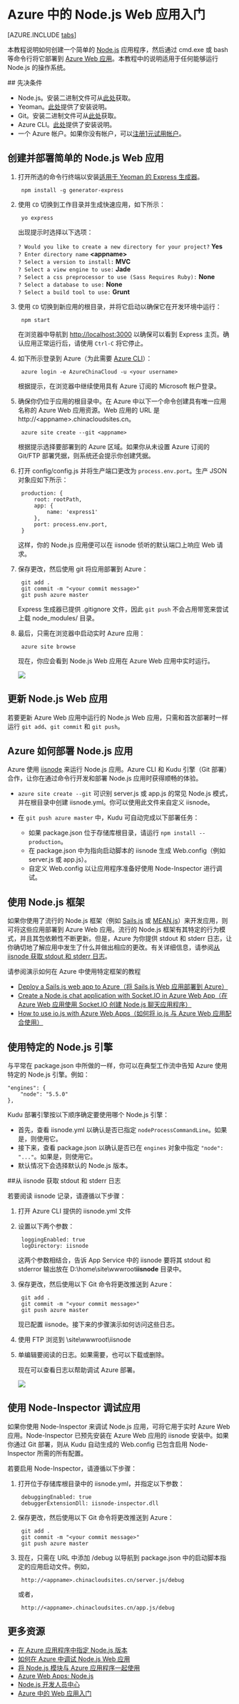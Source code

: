 <properties
	pageTitle="Azure 中的 Node.js Web 应用入门"
	description="学习如何将 Node.js 应用程序部署到 Azure 中的 Web 应用。"
	services="app-service\web"
	documentationCenter="nodejs"
	authors="cephalin"
	manager="wpickett"
	editor=""/>

<tags
	ms.service="app-service-web"
	ms.date="03/31/2016"
	wacn.date="05/24/2016"/>

# Azure 中的 Node.js Web 应用入门

[AZURE.INCLUDE [tabs](../includes/app-service-web-get-started-nav-tabs.md)]

本教程说明如何创建一个简单的 [Node.js](http://nodejs.org) 应用程序，然后通过 cmd.exe 或 bash 等命令行将它部署到 [Azure Web 应用](/documentation/services/web-sites)。本教程中的说明适用于任何能够运行 Node.js 的操作系统。

##<a name="prereq"></a> 先决条件

- Node.js。安装二进制文件可从[此处](https://nodejs.org/)获取。
- Yeoman。[此处](http://yeoman.io/)提供了安装说明。
- Git。安装二进制文件可从[此处](http://www.git-scm.com/downloads)获取。
- Azure CLI。[此处](/documentation/articles/xplat-cli-install)提供了安装说明。
- 一个 Azure 帐户。如果你没有帐户，可以[注册1元试用帐户](/pricing/1rmb-trial/?WT.mc_id=A261C142F)。

## 创建并部署简单的 Node.js Web 应用

1. 打开所选的命令行终端以安装[适用于 Yeoman 的 Express 生成器](https://github.com/petecoop/generator-express)。

        npm install -g generator-express

2. 使用 `CD` 切换到工作目录并生成快速应用，如下所示：

        yo express
        
    出现提示时选择以下选项：

    `? Would you like to create a new directory for your project?` **Yes**  
    `? Enter directory name` **&lt;appname>**  
    `? Select a version to install:` **MVC**  
    `? Select a view engine to use:` **Jade**  
    `? Select a css preprocessor to use (Sass Requires Ruby):` **None**  
    `? Select a database to use:` **None**  
    `? Select a build tool to use:` **Grunt**

3. 使用 `CD` 切换到新应用的根目录，并将它启动以确保它在开发环境中运行：

        npm start

    在浏览器中导航到 [http://localhost:3000](http://localhost:3000) 以确保可以看到 Express 主页。确认应用正常运行后，请使用 `Ctrl-C` 将它停止。
    
1. 如下所示登录到 Azure（为此需要 [Azure CLI](#prereq)）：

        azure login -e AzureChinaCloud -u <your username>

    根据提示，在浏览器中继续使用具有 Azure 订阅的 Microsoft 帐户登录。

2. 确保你仍位于应用的根目录中。在 Azure 中以下一个命令创建具有唯一应用名称的 Azure Web 应用资源。Web 应用的 URL 是 http://&lt;appname>.chinacloudsites.cn。

        azure site create --git <appname>

    根据提示选择要部署到的 Azure 区域。如果你从未设置 Azure 订阅的 Git/FTP 部署凭据，则系统还会提示你创建凭据。

3. 打开 config/config.js 并将生产端口更改为 `process.env.port`。生产 JSON 对象应如下所示：

        production: {
            root: rootPath,
            app: {
                name: 'express1'
            },
            port: process.env.port,
        }

    这样，你的 Node.js 应用便可以在 iisnode 侦听的默认端口上响应 Web 请求。
    
4. 保存更改，然后使用 git 将应用部署到 Azure：

        git add .
        git commit -m "<your commit message>"
        git push azure master

    Express 生成器已提供 .gitignore 文件，因此 `git push` 不会占用带宽来尝试上载 node\_modules/ 目录。

5. 最后，只需在浏览器中启动实时 Azure 应用：

        azure site browse

    现在，你应会看到 Node.js Web 应用在 Azure Web 应用中实时运行。
    
    ![](./media/app-service-web-nodejs-get-started/deployed-express-app.png)

## 更新 Node.js Web 应用

若要更新 Azure Web 应用中运行的 Node.js Web 应用，只需和首次部署时一样运行 `git add`、`git commit` 和 `git push`。
     
## Azure 如何部署 Node.js 应用

Azure 使用 [iisnode](https://github.com/tjanczuk/iisnode/wiki) 来运行 Node.js 应用。Azure CLI 和 Kudu 引擎（Git 部署）合作，让你在通过命令行开发和部署 Node.js 应用时获得顺畅的体验。

- `azure site create --git` 可识别 server.js 或 app.js 的常见 Node.js 模式，并在根目录中创建 iisnode.yml。你可以使用此文件来自定义 iisnode。
- 在 `git push azure master` 中，Kudu 可自动完成以下部署任务：

    - 如果 package.json 位于存储库根目录，请运行 `npm install --production`。
    - 在 package.json 中为指向启动脚本的 iisnode 生成 Web.config（例如 server.js 或 app.js）。
    - 自定义 Web.config 以让应用程序准备好使用 Node-Inspector 进行调试。
    
## 使用 Node.js 框架

如果你使用了流行的 Node.js 框架（例如 [Sails.js](http://sailsjs.org/) 或 [MEAN.js](http://meanjs.org/)）来开发应用，则可将这些应用部署到 Azure Web 应用。流行的 Node.js 框架有其特定的行为模式，并且其包依赖性不断更新。但是，Azure 为你提供 stdout 和 stderr 日志，让你确切地了解应用中发生了什么并做出相应的更改。有关详细信息，请参阅[从 iisnode 获取 stdout 和 stderr 日志](#iisnodelog)。

请参阅演示如何在 Azure 中使用特定框架的教程

- [Deploy a Sails.js web app to Azure（将 Sails.js Web 应用部署到 Azure）](/documentation/articles/app-service-web-nodejs-sails)
- [Create a Node.js chat application with Socket.IO in Azure Web App（在 Azure Web 应用使用 Socket.IO 创建 Node.js 聊天应用程序）](/documentation/articles/web-sites-nodejs-chat-app-socketio)
- [How to use io.js with Azure Web Apps（如何将 io.js 与 Azure Web 应用配合使用）](/documentation/articles/web-sites-nodejs-iojs)

## 使用特定的 Node.js 引擎

与平常在 package.json 中所做的一样，你可以在典型工作流中告知 Azure 使用特定的 Node.js 引擎。例如：

    "engines": {
        "node": "5.5.0"
    }, 

Kudu 部署引擎按以下顺序确定要使用哪个 Node.js 引擎：

- 首先，查看 iisnode.yml 以确认是否已指定 `nodeProcessCommandLine`。如果是，则使用它。
- 接下来，查看 package.json 以确认是否已在 `engines` 对象中指定 `"node": "..."`。如果是，则使用它。
- 默认情况下会选择默认的 Node.js 版本。

##<a name="iisnodelog"></a>从 iisnode 获取 stdout 和 stderr 日志

若要阅读 iisnode 记录，请遵循以下步骤：

1. 打开 Azure CLI 提供的 iisnode.yml 文件

2. 设置以下两个参数：

        loggingEnabled: true
        logDirectory: iisnode
    
    这两个参数相结合，告诉 App Service 中的 iisnode 要将其 stdout 和 stderror 输出放在 D:\\home\\site\\wwwroot**iisnode** 目录中。

3. 保存更改，然后使用以下 Git 命令将更改推送到 Azure：

        git add .
        git commit -m "<your commit message>"
        git push azure master
   
    现已配置 iisnode。接下来的步骤演示如何访问这些日志。
     
4. 使用 FTP 浏览到 \\site\\wwwroot\\iisnode

6. 单编辑要阅读的日志。如果需要，也可以下载或删除。

    现在可以查看日志以帮助调试 Azure 部署。
    
    ![](./media/app-service-web-nodejs-get-started/iislog-kudu-console-read.png)


## 使用 Node-Inspector 调试应用

如果你使用 Node-Inspector 来调试 Node.js 应用，可将它用于实时 Azure Web 应用。Node-Inspector 已预先安装在 Azure Web 应用的 iisnode 安装中。如果你通过 Git 部署，则从 Kudu 自动生成的 Web.config 已包含启用 Node-Inspector 所需的所有配置。

若要启用 Node-Inspector，请遵循以下步骤：

1. 打开位于存储库根目录中的 iisnode.yml，并指定以下参数： 

        debuggingEnabled: true
        debuggerExtensionDll: iisnode-inspector.dll

3. 保存更改，然后使用以下 Git 命令将更改推送到 Azure：

        git add .
        git commit -m "<your commit message>"
        git push azure master
   
4. 现在，只需在 URL 中添加 /debug 以导航到 package.json 中的启动脚本指定的应用启动文件。例如，

        http://<appname>.chinacloudsites.cn/server.js/debug
    
    或者，
    
        http://<appname>.chinacloudsites.cn/app.js/debug

## 更多资源

- [在 Azure 应用程序中指定 Node.js 版本](/documentation/articles/nodejs-specify-node-version-azure-apps)
- [如何在 Azure 中调试 Node.js Web 应用](/documentation/articles/web-sites-nodejs-debug)
- [将 Node.js 模块与 Azure 应用程序一起使用](/documentation/articles/nodejs-use-node-modules-azure-apps)
- [Azure Web Apps: Node.js](http://blogs.msdn.com/b/silverlining/archive/2012/06/14/windows-azure-websites-node-js.aspx)
- [Node.js 开发人员中心](/develop/nodejs/)
- [Azure 中的 Web 应用入门](/documentation/articles/app-service-web-get-started)

<!---HONumber=Mooncake_0509_2016-->